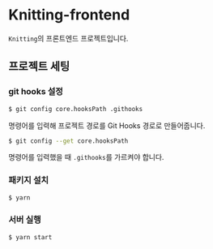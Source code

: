 # Knitting-frontend

`Knitting`의 프론트엔드 프로젝트입니다.

## 프로젝트 세팅


### git hooks 설정

```bash
$ git config core.hooksPath .githooks
```

명령어를 입력해 프로젝트 경로를 Git Hooks 경로로 만들어줍니다.

```bash
$ git config --get core.hooksPath
```

명령어를 입력했을 때 `.githooks`를 가르켜야 합니다.

### 패키지 설치

```bash
$ yarn
```

### 서버 실행

```bash
$ yarn start
```
